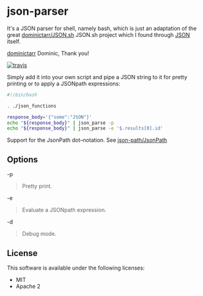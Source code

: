 # json-parser

It's a JSON parser for shell, namely bash, which is just an adaptation of the great [dominictarr/JSON.sh](https://github.com/dominictarr/JSON.sh) JSON.sh project which I found through [JSON](https://www.json.org/) itself.

[dominictarr](https://github.com/dominictarr) Dominic,
Thank you!

[![travis](https://secure.travis-ci.org/mclroy/json-parser.png?branch=master)](https://travis-ci.org/mclroy/json-parser)


Simply add it into your own script and
pipe a JSON string to it for pretty printing or to apply a JSONpath expressions:

``` bash
#!/bin/bash

. ./json_functions

response_body='{"some":"JSON"}'
echo "${response_body}" | json_parse -p
echo "${response_body}" | json_parse -e '$.results[0].id'

```

Support for the JsonPath dot–notation. See [json-path/JsonPath](https://github.com/json-path/JsonPath)

## Options

-p
> Pretty print.

-e
> Evaluate a JSONpath expression.

-d
> Debug mode.

## License

This software is available under the following licenses:

  * MIT
  * Apache 2
